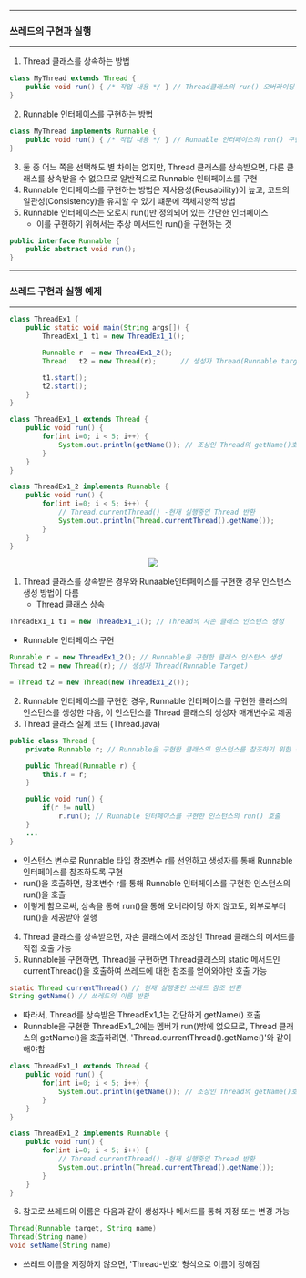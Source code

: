 -----
### 쓰레드의 구현과 실행
-----
1. Thread 클래스를 상속하는 방법
```java
class MyThread extends Thread {
    public void run() { /* 작업 내용 */ } // Thread클래스의 run() 오버라이딩
}
```

2. Runnable 인터페이스를 구현하는 방법
```java
class MyThread implements Runnable {
    public void run() { /* 작업 내용 */ } // Runnable 인터페이스의 run() 구현
}
```

3. 둘 중 어느 쪽을 선택해도 별 차이는 없지만, Thread 클래스를 상속받으면, 다른 클래스를 상속받을 수 없으므로 일반적으로 Runnable 인터페이스를 구현
4. Runnable 인터페이스를 구현하는 방법은 재사용성(Reusability)이 높고, 코드의 일관성(Consistency)을 유지할 수 있기 떄문에 객체지향적 방법
5. Runnable 인터페이스는 오로지 run()만 정의되어 있는 간단한 인터페이스
   - 이를 구현하기 위해서는 추상 메서드인 run()을 구현하는 것
```java
public interface Runnable {
    public abstract void run();
}
```

-----
### 쓰레드 구현과 실행 예제
-----
```java
class ThreadEx1 {
	public static void main(String args[]) {
		ThreadEx1_1 t1 = new ThreadEx1_1();

		Runnable r  = new ThreadEx1_2();
		Thread   t2 = new Thread(r);	  // 생성자 Thread(Runnable target)

		t1.start();
		t2.start();
	}
}

class ThreadEx1_1 extends Thread {
	public void run() {
		for(int i=0; i < 5; i++) {
			System.out.println(getName()); // 조상인 Thread의 getName()호출
		}
	}
}

class ThreadEx1_2 implements Runnable {
	public void run() {
		for(int i=0; i < 5; i++) {
			// Thread.currentThread() -현재 실행중인 Thread 반환
		    System.out.println(Thread.currentThread().getName());
		}
	}
}
```
<div align="center">
<img src="https://github.com/sooyounghan/Java/assets/34672301/babf4e57-b178-47ea-bd82-b6f5807d2d44">
</div>

1. Thread 클래스를 상속받은 경우와 Runaable인터페이스를 구현한 경우 인스턴스 생성 방법이 다름
   - Thread 클래스 상속
```java
ThreadEx1_1 t1 = new ThreadEx1_1(); // Thread의 자손 클래스 인스턴스 생성
```

   - Runnable 인터페이스 구현
```java
Runnable r = new ThreadEx1_2(); // Runnable을 구현한 클래스 인스턴스 생성
Thread t2 = new Thread(r); // 생성자 Thread(Runnable Target)

= Thread t2 = new Thread(new ThreadEx1_2());
```

2. Runnable 인터페이스를 구현한 경우, Runnable 인터페이스를 구현한 클래스의 인스턴스를 생성한 다음, 이 인스턴스를 Thread 클래스의 생성자 매개변수로 제공
3. Thread 클래스 실제 코드 (Thread.java)
```java
public class Thread {
    private Runnable r; // Runnable을 구현한 클래스의 인스턴스를 참조하기 위한 변수

    public Thread(Runnable r) {
        this.r = r;
    }

    public void run() {
        if(r != null)
            r.run(); // Runnable 인터페이스를 구현한 인스턴스의 run() 호출
    }
    ...
}
```
   - 인스턴스 변수로 Runnable 타입 참조변수 r를 선언하고 생성자를 통해 Runnable 인터페이스를 참조하도록 구현
   - run()을 호출하면, 참조변수 r를 통해 Runnable 인터페이스를 구현한 인스턴스의 run()을 호출
   - 이렇게 함으로써, 상속을 통해 run()을 통해 오버라이딩 하지 않고도, 외부로부터 run()을 제공받아 실행

4. Thread 클래스를 상속받으면, 자손 클래스에서 조상인 Thread 클래스의 메서드를 직접 호출 가능
5. Runnable을 구현하면, Thread을 구현하면 Thread클래스의 static 메서드인 currentThread()을 호출하여 쓰레드에 대한 참조를 얻어와야만 호출 가능
```java
static Thread currentThread() // 현재 실행중인 쓰레드 참조 반환
String getName() // 쓰레드의 이름 반환
````
  - 따라서, Thread를 상속받은 ThreadEx1_1는 간단하게 getName() 호출
  - Runnable을 구현한 ThreadEx1_2에는 멤버가 run()밖에 없으므로, Thread 클래스의 getName()을 호출하려면, 'Thread.currentThread().getName()'와 같이 해야함

```java
class ThreadEx1_1 extends Thread {
	public void run() {
		for(int i=0; i < 5; i++) {
			System.out.println(getName()); // 조상인 Thread의 getName()호출
		}
	}
}

class ThreadEx1_2 implements Runnable {
	public void run() {
		for(int i=0; i < 5; i++) {
			// Thread.currentThread() -현재 실행중인 Thread 반환
		    System.out.println(Thread.currentThread().getName());
		}
	}
}
```

6. 참고로 쓰레드의 이름은 다음과 같이 생성자나 메서드를 통해 지정 또는 변경 가능
```java
Thread(Runnable target, String name)
Thread(String name)
void setName(String name)
```
  - 쓰레드 이름을 지정하지 않으면, 'Thread-번호' 형식으로 이름이 정해짐
